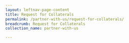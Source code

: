 ```yaml
---
layout: leftnav-page-content
title: Request for Collaterals
permalink: /partner-with-us/request-for-collaterals/
breadcrumb: Request for Collaterals
collection_name: partner-with-us

---
```

